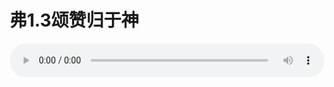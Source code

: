 # 弗1.3颂赞归于神

<audio style="width: 100%;" preload="false" controls controlslist="nodownload"><source src="//cdn.wechat.edu.pl/audio/mp3/old/12345.mp3" type="audio/mpeg">Your browser does not support the audio element.</audio>


